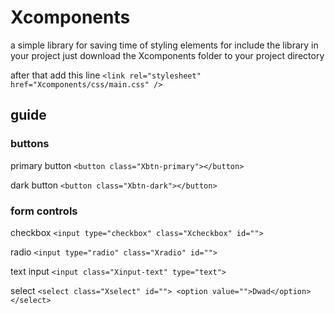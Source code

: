 # Xcomponents
a simple library for saving time of styling elements
for include the library in your project just download the Xcomponents folder to your project directory

after that add this line `<link rel="stylesheet" href="Xcomponents/css/main.css" />`

## guide


### buttons
primary button `<button class="Xbtn-primary"></button>`
	
dark button `<button class="Xbtn-dark"></button>`

### form controls
checkbox `<input type="checkbox" class="Xcheckbox" id="">`

radio `<input type="radio" class="Xradio" id="">`

text input `<input class="Xinput-text" type="text">`

select `<select class="Xselect" id="">
		<option value="">Dwad</option>
	</select>`
